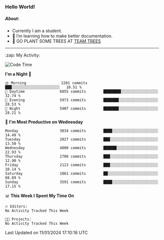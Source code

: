 ### Hello World!

##### About:
- Currently I am a student.
- 🌱 I’m learning how to make better documentation.
- 🌱 GO PLANT SOME TREES AT [TEAM TREES](https://teamtrees.org/)

---
  <summary>:zap: My Activity:</summary>
  
<!--START_SECTION:waka-->
![Code Time](http://img.shields.io/badge/Code%20Time-1%2C268%20hrs%2025%20mins-blue)

**I'm a Night 🦉** 

```text
🌞 Morning                2201 commits        ███░░░░░░░░░░░░░░░░░░░░░░   10.51 % 
🌆 Daytime                6855 commits        ████████░░░░░░░░░░░░░░░░░   32.74 % 
🌃 Evening                5973 commits        ███████░░░░░░░░░░░░░░░░░░   28.53 % 
🌙 Night                  5907 commits        ███████░░░░░░░░░░░░░░░░░░   28.21 % 
```
📅 **I'm Most Productive on Wednesday** 

```text
Monday                   3034 commits        ████░░░░░░░░░░░░░░░░░░░░░   14.49 % 
Tuesday                  2827 commits        ███░░░░░░░░░░░░░░░░░░░░░░   13.50 % 
Wednesday                4800 commits        ██████░░░░░░░░░░░░░░░░░░░   22.93 % 
Thursday                 2700 commits        ███░░░░░░░░░░░░░░░░░░░░░░   12.90 % 
Friday                   2123 commits        ███░░░░░░░░░░░░░░░░░░░░░░   10.14 % 
Saturday                 1861 commits        ██░░░░░░░░░░░░░░░░░░░░░░░   08.89 % 
Sunday                   3591 commits        ████░░░░░░░░░░░░░░░░░░░░░   17.15 % 
```


📊 **This Week I Spent My Time On** 

```text
🔥 Editors: 
No Activity Tracked This Week

🐱‍💻 Projects: 
No Activity Tracked This Week
```


 Last Updated on 11/01/2024 17:10:16 UTC
<!--END_SECTION:waka-->
